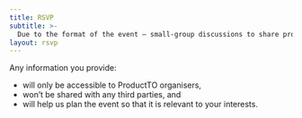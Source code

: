 ```yaml
---
title: RSVP
subtitle: >-
  Due to the format of the event – small-group discussions to share problems and learnings from practising Product Managers – we can only offer invitations to those with direct experience.
layout: rsvp
---
```


Any information you provide:
- will only be accessible to ProductTO organisers,
- won’t be shared with any third parties, and
- will help us plan the event so that it is relevant to your interests.